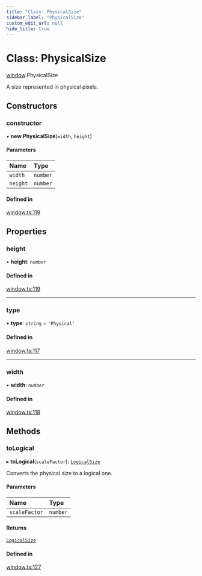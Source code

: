 ```yaml
---
title: "Class: PhysicalSize"
sidebar_label: "PhysicalSize"
custom_edit_url: null
hide_title: true
---
```


# Class: PhysicalSize

[window](../modules/window.md).PhysicalSize

A size represented in physical pixels.

## Constructors

### constructor

• **new PhysicalSize**(`width`, `height`)

#### Parameters

| Name | Type |
| :------ | :------ |
| `width` | `number` |
| `height` | `number` |

#### Defined in

[window.ts:119](https://github.com/tauri-apps/tauri/blob/af634db/tooling/api/src/window.ts#L119)

## Properties

### height

• **height**: `number`

#### Defined in

[window.ts:119](https://github.com/tauri-apps/tauri/blob/af634db/tooling/api/src/window.ts#L119)

___

### type

• **type**: `string` = `'Physical'`

#### Defined in

[window.ts:117](https://github.com/tauri-apps/tauri/blob/af634db/tooling/api/src/window.ts#L117)

___

### width

• **width**: `number`

#### Defined in

[window.ts:118](https://github.com/tauri-apps/tauri/blob/af634db/tooling/api/src/window.ts#L118)

## Methods

### toLogical

▸ **toLogical**(`scaleFactor`): [`LogicalSize`](window.logicalsize.md)

Converts the physical size to a logical one.

#### Parameters

| Name | Type |
| :------ | :------ |
| `scaleFactor` | `number` |

#### Returns

[`LogicalSize`](window.logicalsize.md)

#### Defined in

[window.ts:127](https://github.com/tauri-apps/tauri/blob/af634db/tooling/api/src/window.ts#L127)
